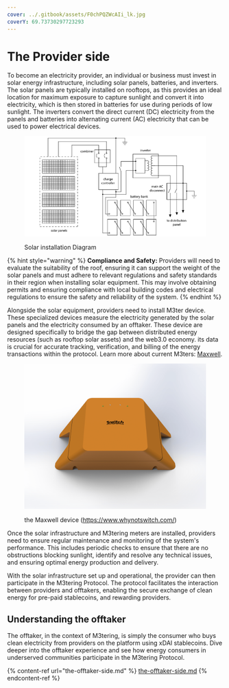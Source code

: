 ```yaml
---
cover: ../.gitbook/assets/F0chPQZWcAIi_lk.jpg
coverY: 69.73730297723293
---
```


# The Provider side

To become an electricity provider, an individual or business must invest in solar energy infrastructure, including solar panels, batteries, and inverters. The solar panels are typically installed on rooftops, as this provides an ideal location for maximum exposure to capture sunlight and convert it into electricity, which is then stored in batteries for use during periods of low sunlight. The inverters convert the direct current (DC) electricity from the panels and batteries into alternating current (AC) electricity that can be used to power electrical devices.&#x20;

<figure><img src="../.gitbook/assets/wiring_diagram_complex.gif" alt=""><figcaption><p>Solar installation Diagram</p></figcaption></figure>

{% hint style="warning" %}
**Compliance and Safety:** Providers will need to evaluate the suitability of the roof, ensuring it can support the weight of the solar panels and must adhere to relevant regulations and safety standards in their region when installing solar equipment. This may involve obtaining permits and ensuring compliance with local building codes and electrical regulations to ensure the safety and reliability of the system.
{% endhint %}

Alongside the solar equipment, providers need to install M3ter device. These specialized devices measure the electricity generated by the solar panels and the electricity consumed by an offtaker. These device are designed specifically to bridge the gap between distributed energy resources (such as rooftop solar assets) and the web3.0 economy. its data is crucial for accurate tracking, verification, and billing of the energy transactions within the protocol. Learn more about current M3ters: [Maxwell](https://raw.githubusercontent.com/WhyNotSwitch/Maxwell-Docs/master/SPBrochure\_06-05-2023.pdf).&#x20;

<figure><img src="../.gitbook/assets/Untitled Project 8-fs8.png" alt=""><figcaption><p>the Maxwell device (<a href="https://www.whynotswitch.com/">https://www.whynotswitch.com/</a>)</p></figcaption></figure>

Once the solar infrastructure and M3tering meters are installed, providers need to ensure regular maintenance and monitoring of the system's performance. This includes periodic checks to  ensure that there are no obstructions blocking sunlight, identify and resolve any technical issues, and ensuring optimal energy production and delivery.

With the solar infrastructure set up and operational, the provider can then participate in the M3tering Protocol. The protocol facilitates the interaction between providers and offtakers, enabling the secure exchange of clean energy for pre-paid stablecoins, and rewarding providers.

## Understanding the offtaker

The offtaker, in the context of M3tering, is simply the consumer who buys clean electricity from providers on the platform using xDAI stablecoins. Dive deeper into the offtaker experience and see how energy consumers in underserved communities participate in the M3tering Protocol.

{% content-ref url="the-offtaker-side.md" %}
[the-offtaker-side.md](the-offtaker-side.md)
{% endcontent-ref %}
